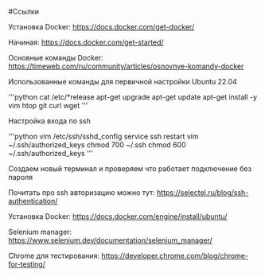 #Ссылки

Установка Docker: <https://docs.docker.com/get-docker/>

Начиная: <https://docs.docker.com/get-started/>

Основные команды Docker: <https://timeweb.com/ru/community/articles/osnovnye-komandy-docker>

Использованные команды для первичной настройки Ubuntu 22.04

'''python
cat /etc/*release
apt-get upgrade
apt-get update
apt-get install -y vim htop git curl wget
'''

Настройка входа по ssh

'''python
vim /etc/ssh/sshd_config
service ssh restart
vim ~/.ssh/authorized_keys
chmod 700 ~/.ssh
chmod 600 ~/.ssh/authorized_keys
'''

Cоздаем новый терминал и проверяем что работает подключение без пароля

Почитать про ssh авторизацию можно тут: <https://selectel.ru/blog/ssh-authentication/>

Установка Docker: <https://docs.docker.com/engine/install/ubuntu/>

Selenium manager: <https://www.selenium.dev/documentation/selenium_manager/>

Chrome для тестирования: <https://developer.chrome.com/blog/chrome-for-testing/>
